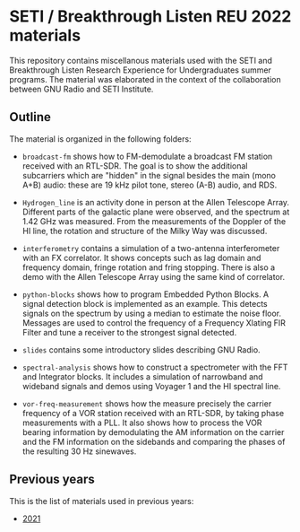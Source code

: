 # SETI / Breakthrough Listen REU 2022 materials

This repository contains miscellanous materials used with the SETI and
Breakthrough Listen Research Experience for Undergraduates summer programs. The
material was elaborated in the context of the collaboration between GNU Radio
and SETI Institute.

## Outline

The material is organized in the following folders:

* `broadcast-fm` shows how to FM-demodulate a broadcast FM station received with
  an RTL-SDR. The goal is to show the additional subcarriers which are "hidden"
  in the signal besides the main (mono A+B) audio: these are 19 kHz pilot tone,
  stereo (A-B) audio, and RDS.

* `Hydrogen_line` is an activity done in person at the Allen Telescope Array.
  Different parts of the galactic plane were observed, and the spectrum at 1.42
  GHz was measured. From the measurements of the Doppler of the HI line, the
  rotation and structure of the Milky Way was discussed.

* `interferometry` contains a simulation of a two-antenna interferometer with an
  FX correlator. It shows concepts such as lag domain and frequency domain,
  fringe rotation and fring stopping. There is also a demo with the Allen
  Telescope Array using the same kind of correlator.

* `python-blocks` shows how to program Embedded Python Blocks. A signal
  detection block is implemented as an example. This detects signals on the
  spectrum by using a median to estimate the noise floor. Messages are used to
  control the frequency of a Frequency Xlating FIR Filter and tune a receiver to
  the strongest signal detected.

* `slides` contains some introductory slides describing GNU Radio.

* `spectral-analysis` shows how to construct a spectrometer with the FFT and
  Integrator blocks. It includes a simulation of narrowband and wideband signals
  and demos using Voyager 1 and the HI spectral line.

* `vor-freq-measurement` shows how the measure precisely the carrier frequency
  of a VOR station received with an RTL-SDR, by taking phase measurements with a
  PLL. It also shows how to process the VOR bearing information by demodulating
  the AM information on the carrier and the FM information on the sidebands and
  comparing the phases of the resulting 30 Hz sinewaves.

## Previous years

This is the list of materials used in previous years:

* [2021](https://github.com/daniestevez/reu-2021)
